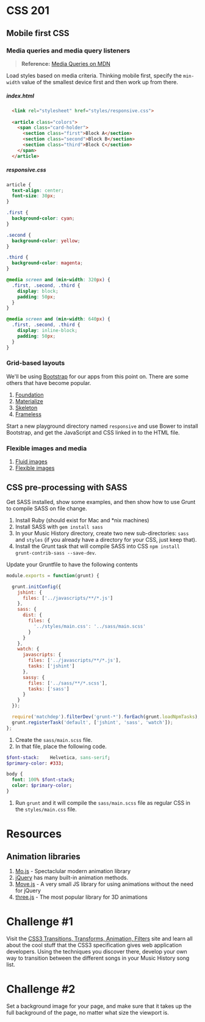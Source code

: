 # CSS 201

## Mobile first CSS

### Media queries and media query listeners

> **Reference:** [Media Queries on MDN](https://developer.mozilla.org/en-US/docs/Web/Guide/CSS/Media_queries)

Load styles based on media criteria. Thinking mobile first, specify the `min-width` value of the smallest device first and then work up from there.

##### index.html

```html
  <link rel="stylesheet" href="styles/responsive.css">
  
  <article class="colors">
    <span class="card-holder">
      <section class="first">Block A</section>
      <section class="second">Block B</section>
      <section class="third">Block C</section>
    </span>
  </article>
```

##### responsive.css

```css
article {
  text-align: center;
  font-size: 30px;
}

.first {
  background-color: cyan;
}

.second {
  background-color: yellow;
}

.third {
  background-color: magenta;
}

@media screen and (min-width: 320px) {
  .first, .second, .third {
    display: block;
    padding: 50px;
  }
}

@media screen and (min-width: 640px) {
  .first, .second, .third {
    display: inline-block;
    padding: 50px;
  }
}
```

### Grid-based layouts 

We'll be using [Bootstrap](http://getbootstrap.com/getting-started/) for our apps from this point on. There are some others that have become popular.

1. [Foundation](http://foundation.zurb.com/)
1. [Materialize](http://materializecss.com/)
1. [Skeleton](http://getskeleton.com/)
1. [Frameless](https://github.com/jonikorpi/Frameless)

Start a new playground directory named `responsive` and use Bower to install Bootstrap, and get the JavaScript and CSS linked in to the HTML file.


### Flexible images and media

1. [Fluid images](http://alistapart.com/article/fluid-images)
1. [Flexible images](http://webdesignerwall.com/tutorials/responsive-design-with-css3-media-queries)


## CSS pre-processing with SASS

Get SASS installed, show some examples, and then show how to use Grunt to compile SASS on file change.

1. Install Ruby (should exist for Mac and *nix machines)
1. Install SASS with `gem install sass`
1. In your Music History directory, create two new sub-directories: `sass` and `styles` (if you already have a directory for your CSS, just keep that).
1. Install the Grunt task that will compile SASS into CSS `npm install grunt-contrib-sass --save-dev`.

Update your Gruntfile to have the following contents

```js
module.exports = function(grunt) {

  grunt.initConfig({
    jshint: {
      files: ['../javascripts/**/*.js']
    },
    sass: {
      dist: {
        files: {
          '../styles/main.css': '../sass/main.scss'
        }
      }
    },
    watch: {
      javascripts: {
        files: ['../javascripts/**/*.js'],
        tasks: ['jshint']
      },
      sassy: {
        files: ['../sass/**/*.scss'],
        tasks: ['sass']
      }
    }
  });

  require('matchdep').filterDev('grunt-*').forEach(grunt.loadNpmTasks);
  grunt.registerTask('default', ['jshint', 'sass', 'watch']);
};
```

1. Create the `sass/main.scss` file.
1. In that file, place the following code.

```sass
$font-stack:    Helvetica, sans-serif;
$primary-color: #333;

body {
  font: 100% $font-stack;
  color: $primary-color;
}
```

1. Run `grunt` and it will compile the `sass/main.scss` file as regular CSS in the `styles/main.css` file.

# Resources

## Animation libraries

1. [Mo.js](http://mojs.io/) - Spectaclular modern animation library
2. [jQuery](https://api.jquery.com/?ns0=1&s=animation) has many built-in animation methods.
3. [Move.js](https://visionmedia.github.io/move.js/) - A very small JS library for using animations without the need for jQuery
4. [three.js](http://threejs.org/) - The most popular library for 3D animations

# Challenge \#1

Visit the [CSS3 Transitions, Transforms, Animation, Filters](http://css3.bradshawenterprises.com/) site and learn all about the cool stuff that the CSS3 specification gives web application developers. Using the techniques you discover there, develop your own way to transition between the different songs in your Music History song list.

# Challenge \#2
Set a background image for your page, and make sure that it takes up the full background of the page, no matter what size the viewport is.
